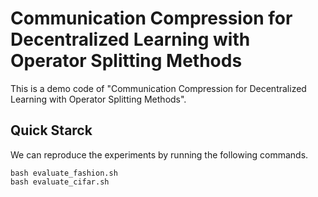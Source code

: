 # Communication Compression for Decentralized Learning with Operator Splitting Methods
This is a demo code of "Communication Compression for Decentralized Learning with Operator Splitting Methods".

## Quick Starck
We can reproduce the experiments by running the following commands.
```
bash evaluate_fashion.sh
bash evaluate_cifar.sh
```